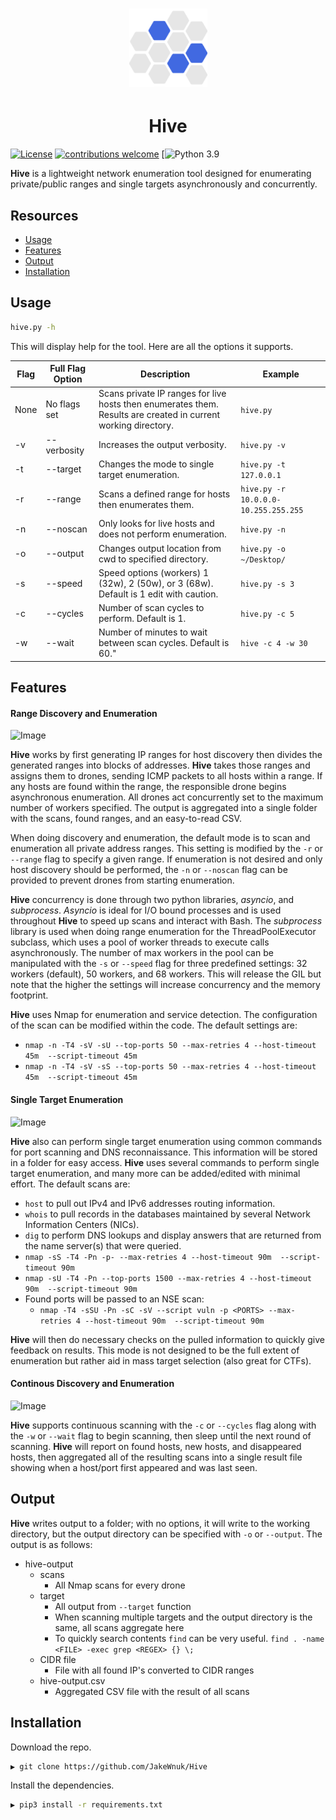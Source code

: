 <h1 align="center">
  <img src="static/hive-logo.png" alt="hive" width="125px"></a>
</h1>
<h1 align="center">
 Hive
 </h1>

[![License](https://img.shields.io/badge/license-MIT-blue.svg)](https://opensource.org/licenses/MIT)
[![contributions welcome](https://img.shields.io/badge/contributions-welcome-blue.svg?style=flat)](https://github.com/JakeWnuk/Hive/issues)
[![Python 3.9](https://img.shields.io/badge/Python-3.9-blue)

**Hive** is a lightweight network enumeration tool designed for enumerating private/public ranges and single targets asynchronously and concurrently.

## Resources

-   [Usage](#usage)
-   [Features](#features)
-   [Output](#output)
-   [Installation](#installation)

## Usage

```sh
hive.py -h
```

This will display help for the tool. Here are all the options it supports.

|Flag |  Full Flag Option              | Description  |Example|
|-----|-------------------------|-------------------------------------------------------|-------------------------------|
|None | No flags set  | Scans private IP ranges for live hosts then enumerates them. Results are created in current working directory. |`hive.py`|
|-v | --verbosity |Increases the output verbosity. |`hive.py -v`|
|-t | --target  |Changes the mode to single target enumeration. |`hive.py -t 127.0.0.1`|
|-r | --range  |Scans a defined range for hosts then enumerates them. |`hive.py -r 10.0.0.0-10.255.255.255`|
|-n | --noscan  |Only looks for live hosts and does not perform enumeration. |`hive.py -n`|
|-o | --output  |Changes output location from cwd to specified directory.  |`hive.py -o ~/Desktop/`|
|-s | --speed  |Speed options (workers) 1 (32w), 2 (50w), or 3 (68w). Default is 1 edit with caution. |`hive.py -s 3`|
|-c | --cycles   |Number of scan cycles to perform. Default is 1. | `hive.py -c 5`|
|-w | --wait   |Number of minutes to wait between scan cycles. Default is 60." | `hive -c 4 -w 30`|

## Features

#### Range Discovery and Enumeration 
![Image](../master/static/hive-demo.png?raw=true)

**Hive** works by first generating IP ranges for host discovery then divides the generated ranges into blocks of addresses. **Hive** takes those ranges and assigns them to drones, sending ICMP packets to all hosts within a range. If any hosts are found within the range, the responsible drone begins asynchronous enumeration. All drones act concurrently set to the maximum number of workers specified. The output is aggregated into a single folder with the scans, found ranges, and an easy-to-read CSV.

When doing discovery and enumeration, the default mode is to scan and enumeration all private address ranges. This setting is modified by the `-r` or `--range` flag to specify a given range. If enumeration is not desired and only host discovery should be performed, the `-n` or `--noscan` flag can be provided to prevent drones from starting enumeration.

**Hive** concurrency is done through two python libraries, *asyncio*, and *subprocess*. *Asyncio* is ideal for I/O bound processes and is used throughout **Hive** to speed up scans and interact with Bash. The *subprocess* library is used when doing range enumeration for the ThreadPoolExecutor subclass, which uses a pool of worker threads to execute calls asynchronously. The number of max workers in the pool can be manipulated with the `-s` or `--speed` flag for three predefined settings: 32 workers (default), 50 workers, and 68 workers. This will release the GIL but note that the higher the settings will increase concurrency and the memory footprint. 

**Hive** uses Nmap for enumeration and service detection. The configuration of the scan can be modified within the code. The default settings are:

-   `nmap -n -T4 -sV -sU --top-ports 50 --max-retries 4 --host-timeout 45m  --script-timeout 45m`
-   `nmap -n -T4 -sV -sS --top-ports 50 --max-retries 4 --host-timeout 45m  --script-timeout 45m`


#### Single Target Enumeration
![Image](../master/static/hive-target.png?raw=true)

**Hive** also can perform single target enumeration using common commands for port scanning and DNS reconnaissance. This information will be stored in a folder for easy access. **Hive** uses several commands to perform single target enumeration, and many more can be added/edited with minimal effort. The default scans are:
  
-   `host` to pull out IPv4 and IPv6 addresses routing information. 
-   `whois` to pull records in the databases maintained by several Network Information Centers (NICs).
-   `dig` to perform DNS lookups and display answers that are returned from the name server(s) that were queried.
-   `nmap -sS -T4 -Pn -p- --max-retries 4 --host-timeout 90m  --script-timeout 90m`
-   `nmap -sU -T4 -Pn --top-ports 1500 --max-retries 4 --host-timeout 90m  --script-timeout 90m`
-   Found ports will be passed to an NSE scan: 
    - `nmap -T4 -sSU -Pn -sC -sV --script vuln -p <PORTS> --max-retries 4 --host-timeout 90m  --script-timeout 90m`

**Hive** will then do necessary checks on the pulled information to quickly give feedback on results. This mode is not designed to be the full extent of enumeration but rather aid in mass target selection (also great for CTFs).

#### Continous Discovery and Enumeration
![Image](../master/static/hive-cycles.png?raw=true)

**Hive** supports continuous scanning with the `-c` or `--cycles` flag along with the `-w` or `--wait` flag to begin scanning, then sleep until the next round of scanning. **Hive** will report on found hosts, new hosts, and disappeared hosts, then aggregated all of the resulting scans into a single result file showing when a host/port first appeared and was last seen.

## Output

**Hive** writes output to a folder; with no options, it will write to the working directory, but the output directory can be specified with `-o` or `--output`. The output is as follows:

-   hive-output
    -   scans
        -   All Nmap scans for every drone
    -   target
        -   All output from `--target` function
        -   When scanning multiple targets and the output directory is the same, all scans aggregate here
        -   To quickly search contents `find` can be very useful. `find . -name <FILE> -exec grep <REGEX> {} \;`
    -   CIDR file
        -   File with all found IP's converted to CIDR ranges
    -   hive-output.csv
        -   Aggregated CSV file with the result of all scans

## Installation

Download the repo.

```sh
▶ git clone https://github.com/JakeWnuk/Hive
```

Install the dependencies.

```sh
▶ pip3 install -r requirements.txt
```

